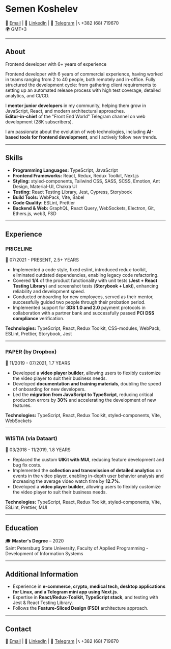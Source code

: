 # Semen Koshelev

📧 [Email](mailto:semen.koshelev.frontend@gmail.com) | 🔗 [LinkedIn](https://www.linkedin.com/in/semen-koshelev/) | 📱 [Telegram](https://t.me/nokolaik) | 📞 +382 (68) 719670  
🌍 GMT+3  

---

## About

Frontend developer with 6+ years of experience  

Frontend developer with 6 years of commercial experience, having worked in teams ranging from 2 to 40 people, both remotely and in-office. Fully structured the development cycle: from gathering client requirements to setting up an automated release process with high test coverage, detailed analytics, and CI/CD.  

I **mentor junior developers** in my community, helping them grow in JavaScript, React, and modern architectural approaches.  
**Editor-in-chief** of the "Front End World" Telegram channel on web development (28K subscribers).  

I am passionate about the evolution of web technologies, including **AI-based tools for frontend development**, and I actively follow new trends.  

---

## Skills

- **Programming Languages:** TypeScript, JavaScript  
- **Frontend Frameworks:** React, Redux, Redux Toolkit, Next.js  
- **Styling:** styled-components, Tailwind CSS, SASS, SCSS, Emotion, Ant Design, Material-UI, Chakra UI  
- **Testing:** React Testing Library, Jest, Cypress, Storybook  
- **Build Tools:** WebPack, Vite, Babel  
- **Code Quality:** ESLint, Prettier  
- **Backend & Web:** GraphQL, React Query, WebSockets, Electron, Git, Ethers.js, web3, FSD  

---

## Experience  

### **PRICELINE**  
📅 07/2021 - PRESENT, 2.5+ YEARS  

- Implemented a code style, fixed eslint, introduced redux-toolkit, eliminated outdated dependencies, enabling legacy code refactoring.  
- Covered **1/4** of the product functionality with unit tests (**Jest + React Testing Library**) and screenshot tests (**Storybook + Loki**), enhancing reliability and development speed.  
- Conducted onboarding for new employees, served as their mentor, successfully guided two people through their probation period.  
- Implemented support for **3DS 1.0 and 2.0** payment protocols in collaboration with a partner bank and successfully passed **PCI DSS compliance** verification.  

**Technologies:** TypeScript, React, Redux Toolkit, CSS-modules, WebPack, ESLint, Prettier, Storybook, Jest  

---

### **PAPER (by Dropbox)**  
📅 11/2019 - 07/2021, 1.7 YEARS  

- Developed a **video player builder**, allowing users to flexibly customize the video player to suit their business needs.  
- Developed **documentation and training materials**, doubling the speed of onboarding for new developers.  
- Led the **migration from JavaScript to TypeScript**, reducing critical production errors by **30%** and accelerating the development of new features.  

**Technologies:** TypeScript, React, Redux Toolkit, styled-components, Vite, WebSockets  

---

### **WISTIA (via Dataart)**  
📅 03/2018 - 11/2019, 1.8 YEARS  

- Replaced the custom **UIKit with MUI**, reducing feature development and bug fix costs.  
- Implemented the **collection and transmission of detailed analytics** on events in the video player, enabling in-depth user behavior analysis and increasing the average video watch time by **12.7%**.  
- Developed a **video player builder**, allowing users to flexibly customize the video player to suit their business needs.  

**Technologies:** TypeScript, React, Redux Toolkit, styled-components, Vite, ESLint, Prettier, MUI  

---

## Education  

🎓 **Master's Degree** – 2020  
Saint Petersburg State University, Faculty of Applied Programming - Development of Information Systems  

---

## Additional Information  

- Experience in **e-commerce, crypto, medical tech, desktop applications for Linux, and a Telegram mini app using Next.js**.  
- Expertise in **React/Redux-Toolkit, TypeScript stack**, and testing with Jest & React Testing Library.  
- Follows the **Feature-Sliced Design (FSD)** architecture approach.  

---

## Contact  

📧 [Email](mailto:semen.koshelev.frontend@gmail.com) | 🔗 [LinkedIn](https://www.linkedin.com/in/semen-koshelev/) | 📱 [Telegram](https://t.me/nokolaik) | 📞 +382 (68) 719670  

